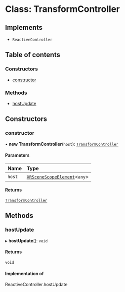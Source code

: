# Class: TransformController

## Implements

- `ReactiveController`

## Table of contents

### Constructors

- [constructor](TransformController.md#constructor)

### Methods

- [hostUpdate](TransformController.md#hostupdate)

## Constructors

### constructor

• **new TransformController**(`host`): [`TransformController`](TransformController.md)

#### Parameters

| Name | Type |
| :------ | :------ |
| `host` | [`XRSceneScopeElement`](XRSceneScopeElement.md)\<`any`\> |

#### Returns

[`TransformController`](TransformController.md)

## Methods

### hostUpdate

▸ **hostUpdate**(): `void`

#### Returns

`void`

#### Implementation of

ReactiveController.hostUpdate
